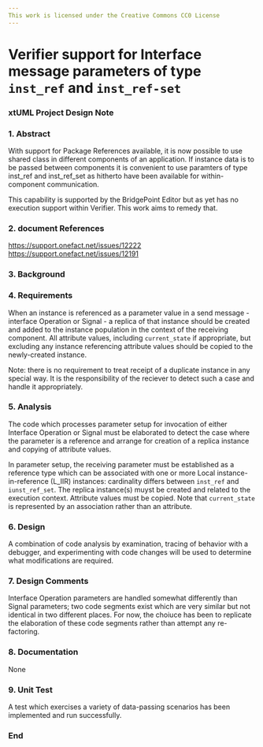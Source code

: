 ```yaml
---
This work is licensed under the Creative Commons CC0 License
---
```


# Verifier support for Interface message parameters of type `inst_ref` and `inst_ref-set`

### xtUML Project Design Note


### 1. Abstract


With support for Package References available, it is now possible to use shared class in different components of an application. 
If instance data is to be passed between components it is convenient to use paramters of type inst_ref and inst_ref_set as hitherto 
have been available for within-component communication.

This capability is supported by the BridgePoint Editor but as yet has no execution support within Verifier. 
This work aims to remedy that.

### 2. document References

https://support.onefact.net/issues/12222
https://support.onefact.net/issues/12191

### 3. Background

### 4. Requirements

When an instance is referenced as a parameter value in a send message - interface Operation or Signal - a replica of that instance 
should be created and added to the instance population in the context of the receiving component. All attribute values, including 
`current_state` if appropriate, but excluding any instance referencing attribute values should be copied to the newly-created instance.

Note: there is no requirement to treat receipt of a duplicate instance in any special way. It is the responsibility of the reciever 
to detect such a case and handle it appropriately.


### 5. Analysis

The code which processes parameter setup for invocation of either Interface Operation or Signal must be elaborated to detect the case 
where the parameter is a reference and arrange for creation of a replica instance and copying of attribute values.

In parameter setup, the receiving parameter must be established as a reference type which can be associated with one or more Local 
instance-in-reference (L_IIR) instances: cardinality differs between `inst_ref` and `iunst_ref_set`. The replica instance(s) muyst be created
and related to the execution context. Attribute values must be copied. Note that `current_state` is represented by an association rather 
than an attribute.


### 6. Design

A combination of code analysis by examination, tracing of behavior with a debugger, and experimenting with code changes will be used to 
determine what modifications are required.

### 7. Design Comments

Interface Operation parameters are handled somewhat differently than Signal parameters; two code segments exist which are very similar 
but not identical in two different places. For now, the choiuce has been to replicate the elaboration of these code segments rather than 
attempt any re-factoring.

### 8. Documentation

None

### 9. Unit Test

A test which exercises a variety of data-passing scenarios has been implemented and run successfully.

### End
